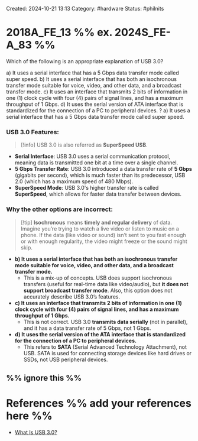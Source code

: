 Created: 2024-10-21 13:13
Category: #hardware 
Status: #philnits



# 2018A_FE_13 %% ex. 2024S_FE-A_83 %%

Which of the following is an appropriate explanation of USB 3.0?

a) It uses a serial interface that has a 5 Gbps data transfer mode called super speed. 
b) It uses a serial interface that has both an isochronous transfer mode suitable for voice, 
video, and other data, and a broadcast transfer mode. 
c) It uses an interface that transmits 2 bits of information in one (1) clock cycle with four 
(4) pairs of signal lines, and has a maximum throughput of 1 Gbps. 
d) It uses the serial version of ATA interface that is standardized for the connection of a PC 
to peripheral devices. 
? 
a) It uses a serial interface that has a 5 Gbps data transfer mode called super speed.

### USB 3.0 Features:

> [!info] USB 3.0 is also referred as **SuperSpeed USB**.

- **Serial Interface**: USB 3.0 uses a serial communication protocol, meaning data is transmitted one bit at a time over a single channel.
- **5 Gbps Transfer Rate**: USB 3.0 introduced a data transfer rate of **5 Gbps** (gigabits per second), which is much faster than its predecessor, USB 2.0 (which has a maximum speed of 480 Mbps).
- **SuperSpeed Mode**: USB 3.0's higher transfer rate is called **SuperSpeed**, which allows for faster data transfer between devices.

### Why the other options are incorrect:

> [!tip] **Isochronous** means **timely and regular delivery** of data.
> Imagine you’re trying to watch a live video or listen to music on a phone. If the data (like video or sound) isn’t sent to you fast enough or with enough regularity, the video might freeze or the sound might skip.

- **b) It uses a serial interface that has both an isochronous transfer mode suitable for voice, video, and other data, and a broadcast transfer mode.**
    - This is a mix-up of concepts. USB does support isochronous transfers (useful for real-time data like video/audio), but **it does not support broadcast transfer mode**. Also, this option does not accurately describe USB 3.0’s features.
- **c) It uses an interface that transmits 2 bits of information in one (1) clock cycle with four (4) pairs of signal lines, and has a maximum throughput of 1 Gbps.**
    - This is not correct. USB 3.0 **transmits data serially** (not in parallel), and it has a data transfer rate of 5 Gbps, not 1 Gbps.
- **d) It uses the serial version of the ATA interface that is standardized for the connection of a PC to peripheral devices.**
    - This refers to **SATA** (Serial Advanced Technology Attachment), not USB. SATA is used for connecting storage devices like hard drives or SSDs, not USB peripheral devices.


%% ignore this %%
---









# References %% add your references here %%
- [What Is USB 3.0?](https://www.lifewire.com/what-is-usb-3-0-2626038)